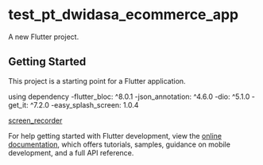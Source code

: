 # test_pt_dwidasa_ecommerce_app

A new Flutter project.

## Getting Started

This project is a starting point for a Flutter application.

using dependency
-flutter_bloc: ^8.0.1
-json_annotation: ^4.6.0
-dio: ^5.1.0
-get_it: ^7.2.0
-easy_splash_screen: 1.0.4

[screen_recorder](https://drive.google.com/file/d/1EHM3ALG_v-Qx8zHkVLuYlxCps6wsZnIu/view?usp=sharing)

For help getting started with Flutter development, view the
[online documentation](https://docs.flutter.dev/), which offers tutorials,
samples, guidance on mobile development, and a full API reference.
